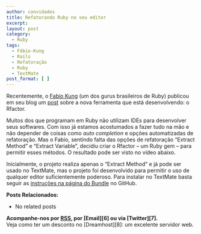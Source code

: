```yaml
---
author: convidados
title: Refatorando Ruby no seu editor
excerpt:
layout: post
category:
  - Ruby
tags:
  - Fábio-Kung
  - Rails
  - Refatoração
  - Ruby
  - TextMate
post_format: [ ]
---
```

Recentemente, o [Fabio Kung][1] (um dos gurus brasileiros de Ruby) publicou em seu blog um [post][2] sobre a nova ferramenta que está desenvolvendo: o Rfactor. 

Muitos dos que programam em Ruby não utilizam IDEs para desenvolver seus softwares. Com isso já estamos acostumados a fazer tudo na mão e não depender de coisas como *auto completion* e opções automatizadas de refatoração. Mas o Fabio, sentindo falta das opções de refatoração “Extract Method” e “Extract Variable”, decidiu criar o Rfactor – um Ruby gem – para permitir esses métodos. O resultado pode ser visto no vídeo abaixo. 



Inicialmente, o projeto realiza apenas o “Extract Method” e já pode ser usado no TextMate, mas o projeto foi desenvolvido para permitir o uso de qualquer editor suficientemente poderoso. Para instalar no TextMate basta seguir as [instruções na página do Bundle][3] no GitHub. 

**Posts Relacionados:** 
*   No related posts









**Acompanhe-nos por [ RSS][5], por [Email][6] ou via [Twitter][7].**  
Veja como ter um desconto no [Dreamhost][8]: um excelente servidor web.

 [1]: http://fabiokung.com/ "Fabio Kung"
 [2]: http://fabiokung.com/2009/02/04/rfactor-ruby-refactoring-for-your-loved-editor/ "post"
 [3]: http://github.com/fabiokung/rfactor-tmbundle/tree/master "instruções na página do Bundle"
 [4]: https://twitter.com/share
 [5]: http://feeds.feedburner.com/VidaGeek



